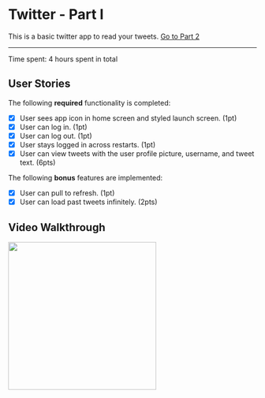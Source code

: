 # Twitter - Part I

This is a basic twitter app to read your tweets.
[Go to Part 2](https://github.com/HyejunShin/CodePath-iOS/tree/main/unit4)

---

Time spent: 4 hours spent in total

## User Stories

The following **required** functionality is completed:

- [x] User sees app icon in home screen and styled launch screen. (1pt)
- [x] User can log in. (1pt)
- [x] User can log out. (1pt)
- [x] User stays logged in across restarts. (1pt)
- [x] User can view tweets with the user profile picture, username, and tweet text. (6pts)

The following **bonus** features are implemented:

- [x] User can pull to refresh. (1pt)
- [x] User can load past tweets infinitely. (2pts)

## Video Walkthrough

<img src="https://github.com/HyejunShin/CodePath-iOS/blob/main/unit3/unit3.gif" width="300" /><br>

